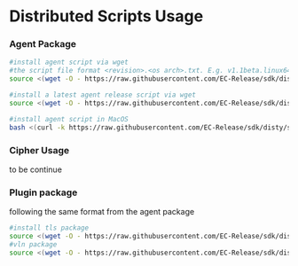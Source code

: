 # Distributed Scripts Usage
### Agent Package
```bash
#install agent script via wget
#the script file format <revision>.<os arch>.txt. E.g. v1.1beta.linux64.txt
source <(wget -O - https://raw.githubusercontent.com/EC-Release/sdk/disty/scripts/agt/v1beta.linux64.txt)

#install a latest agent release script via wget
source <(wget -O - https://raw.githubusercontent.com/EC-Release/sdk/disty/scripts/agt/v1.2.linux64.txt)

#install agent script in MacOS
bash <(curl -k https://raw.githubusercontent.com/EC-Release/sdk/disty/scripts/agt/v1.2.darwin.txt)

```
### Cipher Usage
to be continue

### Plugin package
following the same format from the agent package
```bash
#install tls package
source <(wget -O - https://raw.githubusercontent.com/EC-Release/sdk/disty/scripts/plg/tls/v1.linux64.txt)
#vln package
source <(wget -O - https://raw.githubusercontent.com/EC-Release/sdk/disty/scripts/plg/vln/v1.linux64.txt)
```
